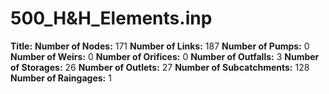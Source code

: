 # 500_H&H_Elements.inp
**Title:** 
**Number of Nodes:** 171
**Number of Links:** 187
**Number of Pumps:** 0
**Number of Weirs:** 0
**Number of Orifices:** 0
**Number of Outfalls:** 3
**Number of Storages:** 26
**Number of Outlets:** 27
**Number of Subcatchments:** 128
**Number of Raingages:** 1
